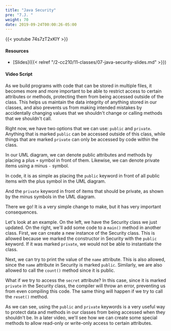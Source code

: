 ```yaml
---
title: "Java Security"
pre: "7.J. "
weight: 70
date: 2019-09-24T00:00:26-05:00
---
```


{{< youtube 74s7zT2xKIY >}}

#### Resources

* [Slides]({{< relref "/2-cc210/11-classes/07-java-security-slides.md" >}})

#### Video Script

As we build programs with code that can be stored in multiple files, it becomes more and more important to be able to restrict access to certain attributes or methods, protecting them from being accessed outside of the class. This helps us maintain the data integrity of anything stored in our classes, and also prevents us from making intended mistakes by accidentally changing values that we shouldn't change or calling methods that we shouldn't call.

Right now, we have two options that we can use: `public` and `private`. Anything that is marked `public` can be accessed outside of this class, while things that are marked `private` can only be accessed by code within the class.

In our UML diagram, we can denote public attributes and methods by placing a plus `+` symbol in front of them. Likewise, we can denote private items using a minus `-` symbol.

In code, it is as simple as placing the `public` keyword in front of all public items with the plus symbol in the UML diagram.

And the `private` keyword in front of items that should be private, as shown by the minus symbols in the UML diagram.

There we go! It is a very simple change to make, but it has very important consequences.

Let's look at an example. On the left, we have the Security class we just updated. On the right, we'll add some code to a `main()` method in another class. First, we can create a new instance of the Security class. This is allowed because we marked the constructor in Security with the `public` keyword. If it was marked `private`, we would not be able to instantiate the class.

Next, we can try to print the value of the `name` attribute. This is also allowed, since the `name` attribute in Security is marked `public`. Similarly, we are also allowed to call the `count()` method since it is public.

What if we try to access the `secret` attribute? In this case, since it is marked `private` in the Security class, the compiler will throw an error, preventing us from even compiling this code. The same thing will happen if we try to call the `reset()` method.

As we can see, using the `public` and `private` keywords is a very useful way to protect data and methods in our classes from being accessed when they shouldn't be. In a later video, we'll see how we can create some special methods to allow read-only or write-only access to certain attributes.
